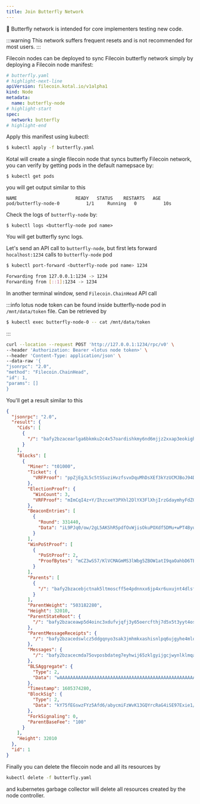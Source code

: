 ```yaml
---
title: Join Butterfly Network
---
```


:butterfly: Butterfly network is intended for core implementers testing new code.

:::warning
This network suffers frequent resets and is not recommended for most users.
:::

Filecoin nodes can be deployed to sync Filecoin butterfly network simply by deploying a Filecoin node manifest:

```yaml
# butterfly.yaml
# highlight-next-line
apiVersion: filecoin.kotal.io/v1alpha1
kind: Node
metadata:
  name: butterfly-node
# highlight-start
spec:
  network: butterfly
# highlight-end
```

Apply this manifest using kubectl:

```bash
$ kubectl apply -f butterfly.yaml
```

Kotal will create a single filecoin node that syncs butterfly Filecoin network, you can verify by getting pods in the default namepsace by:

```
$ kubectl get pods
```

you will get output similar to this

```
NAME                      READY   STATUS    RESTARTS   AGE
pod/butterfly-node-0          1/1     Running   0          10s
```

Check the logs of `butterfly-node` by:

```
$ kubectl logs <butterfly-node pod name>
```

You will get butterfly sync logs.

Let's send an API call to `butterfly-node`, but first lets forward `hocalhost:1234` calls to `butterfly-node` pod

```bash
$ kubectl port-forward <butterfly-node pod name> 1234

Forwarding from 127.0.0.1:1234 -> 1234
Forwarding from [::1]:1234 -> 1234
```

In another terminal window, send `Filecoin.ChainHead` API call

:::info
lotus node token can be found inside butterfly-node pod in `/mnt/data/token` file.
Can be retrieved by
```bash
$ kubectl exec butterfly-node-0 -- cat /mnt/data/token
```
:::

```bash
curl --location --request POST 'http://127.0.0.1:1234/rpc/v0' \
--header 'Authorization: Bearer <lotus node token>' \
--header 'Content-Type: application/json' \
--data-raw '{
"jsonrpc": "2.0",
"method": "Filecoin.ChainHead",
"id": 1,
"params": []
}
```

You'll get a result similar to this

```json
{
  "jsonrpc": "2.0",
  "result": {
    "Cids": [
      {
        "/": "bafy2bzacearlga6bkmku2c4x57oardishkmy6nd6mjjz2xxap3eokighlcz74"
      }
    ],
    "Blocks": [
      {
        "Miner": "t01000",
        "Ticket": {
          "VRFProof": "ppZjEgJL5c5tSSuziHvzfsvxDquMhDsXEf3kYzUCMJBoJ94D6It8vpZhBz7iysKOGUJrqRw8C+AoiV0zupWDa5zIpnlkafNc1mxFpMX751w5vJHuomVIse3rJZJlGmgn"
        },
        "ElectionProof": {
          "WinCount": 3,
          "VRFProof": "mImCqI4z+Y/IhzcxeY3PXhl2DlYX3FlXhjIrzGdaymhyFdZ0xBKj+D7KmiYnjhOsCs9yZ5wuBj2FOD9MYef16NAQ6XVwoC0gnmohYEZUVYkeoY0v476uThbIFm3QdNjN"
        },
        "BeaconEntries": [
          {
            "Round": 331440,
            "Data": "iL9PJq0/ow/2gL5AKShR5pdfOvWjisOkuPOXdf5DMu+wPT4ByuWNxg8+pTt8XAE8GPeJvNMJtR/LjhP1VbJVa8s3AJ19ttEqusmB/NT+KIQe602etzxBqWyK/5+p2zyp"
          }
        ],
        "WinPoStProof": [
          {
            "PoStProof": 2,
            "ProofBytes": "mCZ3wS57/KlVCMAGmMS3lWbg5ZBOW1atI9qaOahbD6TEqs1uoUAoXq9+48WHhXMlpMr0KOA9ditjtg8XZqb/YO6NV+WAX1AhlXfzgcbu1WALMTkhdQ39i0fdAGFo5Z0yBihLkpEf+d3Lp3xT2+AUf4kM9IWTjT5eKzuI8BTWcSHbrGQN9fwA4dTyicH/OOwwjoriuwVeytRtTdVv3wF8uQouRiDqgfzrx4MEhyHETdN3fLVus/TOnhQRqkgeacbb"
          }
        ],
        "Parents": [
          {
            "/": "bafy2bzacebjctnak5ltmoscff5e4pdnnxx6jp4xr6uxujnt4dlsfbyvkihdxg"
          }
        ],
        "ParentWeight": "503182280",
        "Height": 32010,
        "ParentStateRoot": {
          "/": "bafy2bzaceawp5d4oinc3xdufvjqfj3y65oercfthj7d5x5t3yyt4ose6pjxco"
        },
        "ParentMessageReceipts": {
          "/": "bafy2bzacedswlcz5ddgqnyo3sak3jmhmkxashisnlpq6ujgyhe4mlobzpnhs6"
        },
        "Messages": {
          "/": "bafy2bzacecmda75ovposbdateg7eyhwij65zklgyijgcjwynlklmqazpwlhba"
        },
        "BLSAggregate": {
          "Type": 2,
          "Data": "wAAAAAAAAAAAAAAAAAAAAAAAAAAAAAAAAAAAAAAAAAAAAAAAAAAAAAAAAAAAAAAAAAAAAAAAAAAAAAAAAAAAAAAAAAAAAAAAAAAAAAAAAAAAAAAAAAAAAAAAAAAAAAAA"
        },
        "Timestamp": 1605374280,
        "BlockSig": {
          "Type": 2,
          "Data": "kY75fEGswzFYz5Afd6/abycmiFzWvK13GQYrcRaG4iSE97Exie1/BCQdWZSqL8dBA52TGxsEsOiaB8bf6deUE4b0ES+DjjIYH2K2EBGHh8ewDfR+Hwwo6jhdR9dY1JVj"
        },
        "ForkSignaling": 0,
        "ParentBaseFee": "100"
      }
    ],
    "Height": 32010
  },
  "id": 1
}
```

Finally you can delete the filecoin node and all its resources by

```bash
kubectl delete -f butterfly.yaml
```

and kubernetes garbage collector will delete all resources created by the node controller.
